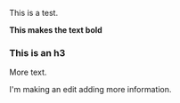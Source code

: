 This is a test.

**This makes the text bold**

### This is an h3
More text.


I'm making an edit adding more information.